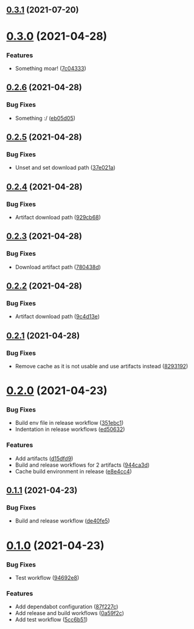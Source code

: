 ## [0.3.1](https://github.com/fussel178/conventional-release-dispatch/compare/v0.3.0...v0.3.1) (2021-07-20)



# [0.3.0](https://github.com/fussel178/conventional-release-dispatch/compare/v0.2.6...v0.3.0) (2021-04-28)


### Features

* Something moar! ([7c04333](https://github.com/fussel178/conventional-release-dispatch/commit/7c043332e236b03b5b5d512650060ebcddba481f))



## [0.2.6](https://github.com/fussel178/conventional-release-dispatch/compare/v0.2.5...v0.2.6) (2021-04-28)


### Bug Fixes

* Something :/ ([eb05d05](https://github.com/fussel178/conventional-release-dispatch/commit/eb05d05dae8c15eb2b6195a518e9ae8e23d19f90))



## [0.2.5](https://github.com/fussel178/conventional-release-dispatch/compare/v0.2.4...v0.2.5) (2021-04-28)


### Bug Fixes

* Unset and set download path ([37e021a](https://github.com/fussel178/conventional-release-dispatch/commit/37e021aaeb3048ebf22e27cef96da8a5f1785df4))



## [0.2.4](https://github.com/fussel178/conventional-release-dispatch/compare/v0.2.3...v0.2.4) (2021-04-28)


### Bug Fixes

* Artifact download path ([929cb68](https://github.com/fussel178/conventional-release-dispatch/commit/929cb68d68674ed60b851bea7eb678c8b86d8a93))



## [0.2.3](https://github.com/fussel178/conventional-release-dispatch/compare/v0.2.2...v0.2.3) (2021-04-28)


### Bug Fixes

* Download artifact path ([780438d](https://github.com/fussel178/conventional-release-dispatch/commit/780438d45db049fd122c2a67ba0378dc3306eb6e))



## [0.2.2](https://github.com/fussel178/conventional-release-dispatch/compare/v0.2.1...v0.2.2) (2021-04-28)


### Bug Fixes

* Artifact download path ([9c4d13e](https://github.com/fussel178/conventional-release-dispatch/commit/9c4d13ed43df033fb78b21ed1a4095fb95ac808f))



## [0.2.1](https://github.com/fussel178/conventional-release-dispatch/compare/v0.2.0...v0.2.1) (2021-04-28)


### Bug Fixes

* Remove cache as it is not usable and use artifacts instead ([8293192](https://github.com/fussel178/conventional-release-dispatch/commit/8293192b3ada9a9b8713d3c5ed0e57f07592df7a))



# [0.2.0](https://github.com/fussel178/conventional-release-dispatch/compare/v0.1.1...v0.2.0) (2021-04-23)


### Bug Fixes

* Build env file in release workflow ([351ebc1](https://github.com/fussel178/conventional-release-dispatch/commit/351ebc1a055fabf81a768eb6b010ae0f903137b3))
* Indentation in release workflows ([ed50632](https://github.com/fussel178/conventional-release-dispatch/commit/ed506329d707a3d122f6275d4977fff7e3c6813d))


### Features

* Add artifacts ([d15dfd9](https://github.com/fussel178/conventional-release-dispatch/commit/d15dfd9cc272b34cde9898f19593bb2551eca719))
* Build and release workflows for 2 artifacts ([944ca3d](https://github.com/fussel178/conventional-release-dispatch/commit/944ca3d7bb3759c9889dff72feb03bacf648f3b3))
* Cache build environment in release ([e8e4cc4](https://github.com/fussel178/conventional-release-dispatch/commit/e8e4cc4edb9bd7e3ff26588197a070ea6d56ffc4))



## [0.1.1](https://github.com/fussel178/conventional-release-dispatch/compare/v0.1.0...v0.1.1) (2021-04-23)


### Bug Fixes

* Build and release workflow ([de40fe5](https://github.com/fussel178/conventional-release-dispatch/commit/de40fe55593b8be05bf61a8b9bd2bea73b1029fa))



# [0.1.0](https://github.com/fussel178/conventional-release-dispatch/compare/87f227cff72830ea18363336f70396eaf1cb5348...v0.1.0) (2021-04-23)


### Bug Fixes

* Test workflow ([94692e8](https://github.com/fussel178/conventional-release-dispatch/commit/94692e84ca06ae20ce2eb95fc95d84eafdec210f))


### Features

* Add dependabot configuration ([87f227c](https://github.com/fussel178/conventional-release-dispatch/commit/87f227cff72830ea18363336f70396eaf1cb5348))
* Add release and build workflows ([0a59f2c](https://github.com/fussel178/conventional-release-dispatch/commit/0a59f2c337a830fd119469123cbd84e182b5a6af))
* Add test workflow ([5cc6b51](https://github.com/fussel178/conventional-release-dispatch/commit/5cc6b51cfea18fa4531523e66be06365d21d167f))



